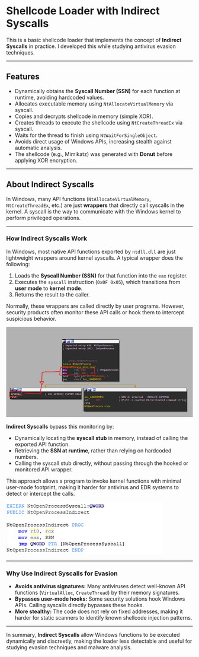 # Shellcode Loader with Indirect Syscalls

This is a basic shellcode loader that implements the concept of **Indirect Syscalls** in practice. I developed this while studying antivirus evasion techniques.

---

## Features

- Dynamically obtains the **Syscall Number (SSN)** for each function at runtime, avoiding hardcoded values.
- Allocates executable memory using `NtAllocateVirtualMemory` via syscall.
- Copies and decrypts shellcode in memory (simple XOR).
- Creates threads to execute the shellcode using `NtCreateThreadEx` via syscall.
- Waits for the thread to finish using `NtWaitForSingleObject`.
- Avoids direct usage of Windows APIs, increasing stealth against automatic analysis.
- The shellcode (e.g., Mimikatz) was generated with **Donut** before applying XOR encryption.

---

## About Indirect Syscalls

In Windows, many API functions (`NtAllocateVirtualMemory`, `NtCreateThreadEx`, etc.) are just **wrappers** that directly call syscalls in the kernel. A syscall is the way to communicate with the Windows kernel to perform privileged operations.

---

### How Indirect Syscalls Work

In Windows, most native API functions exported by `ntdll.dll` are just lightweight wrappers around kernel syscalls. A typical wrapper does the following:

1. Loads the **Syscall Number (SSN)** for that function into the `eax` register.
2. Executes the `syscall` instruction (`0x0F 0x05`), which transitions from **user mode** to **kernel mode**.
3. Returns the result to the caller.

Normally, these wrappers are called directly by user programs. However, security products often monitor these API calls or hook them to intercept suspicious behavior.

![Syscalls](images/syscalls.png)

**Indirect Syscalls** bypass this monitoring by:

- Dynamically locating the **syscall stub** in memory, instead of calling the exported API function.
- Retrieving the **SSN at runtime**, rather than relying on hardcoded numbers.
- Calling the syscall stub directly, without passing through the hooked or monitored API wrapper.

This approach allows a program to invoke kernel functions with minimal user-mode footprint, making it harder for antivirus and EDR systems to detect or intercept the calls.

![Indirect Syscalls](images/indirect_syscalls.png)

---

### Why Use Indirect Syscalls for Evasion

- **Avoids antivirus signatures:** Many antiviruses detect well-known API functions (`VirtualAlloc`, `CreateThread`) by their memory signatures.
- **Bypasses user-mode hooks:** Some security solutions hook Windows APIs. Calling syscalls directly bypasses these hooks.
- **More stealthy:** The code does not rely on fixed addresses, making it harder for static scanners to identify known shellcode injection patterns.

---

In summary, **Indirect Syscalls** allow Windows functions to be executed dynamically and discreetly, making the loader less detectable and useful for studying evasion techniques and malware analysis.
